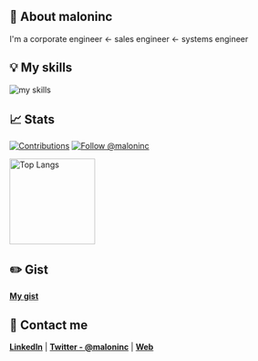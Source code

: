 ## 🍎 About maloninc
I'm a corporate engineer ← sales engineer ← systems engineer

## 💡 My skills
<img alt="my skills" src="https://skillicons.dev/icons?theme=light&perline=8&i=ruby,js,c,swift,go,cs,php,py,html,css,vue,lit,heroku,docker,postgresql,mysql,sqlite,raspberrypi,arduino,vscode" />


## 📈 Stats
[![Contributions](https://badgen.org/img/qiita/maloninc/contributions?style=plastic)](https://qiita.com/maloninc) 
[![Follow @maloninc](https://badgen.net/twitter/follow/maloninc)](https://twitter.com/maloninc)

<p align="left"> 
  <img alt="Top Langs" height="150px" src="https://github-readme-stats.vercel.app/api/top-langs/?username=maloninc&layout=compact&show_icons=true" />
</p>

## ✏️ Gist
**[My gist](https://gist.github.com/maloninc)**


## 💬 Contact me
**[LinkedIn](https://www.linkedin.com/in/hiroyuki-nakamura-97909134/)** | **[Twitter - @maloninc](https://twitter.com/maloninc)** | **[Web](https://maloninc.com)**
